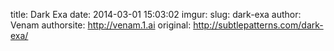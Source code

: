 title: Dark Exa
date: 2014-03-01 15:03:02
imgur: 
slug: dark-exa
author: Venam
authorsite: http://venam.1.ai
original: http://subtlepatterns.com/dark-exa/
